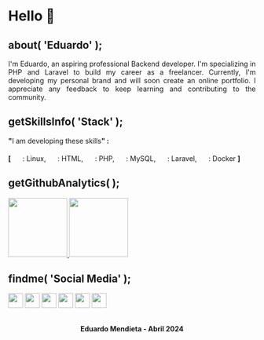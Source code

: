 # Hello 👋

## about( 'Eduardo' ); 
<p style="text-align: justify;">I'm Eduardo, an aspiring professional Backend developer. I'm specializing in PHP and Laravel to build my career as a freelancer. Currently, I'm developing my personal brand and will soon create an online portfolio. I appreciate any feedback to keep learning and contributing to the community.</p>


## getSkillsInfo( 'Stack' );
<b>"</b>I am developing these skills<b>" :  
<br>
[</b>
  <img src="https://github.com/mreduum/mreduum/assets/136200861/7ac0186c-f8c9-4554-932e-6ff75e6d6495" height="16"> : Linux, 
  <img src="https://github.com/mreduum/mreduum/assets/136200861/fce9d878-a076-47e0-b73c-865917efc51d" height="16"> : HTML, 
  <img src="https://github.com/mreduum/mreduum/assets/136200861/d6ff7f7d-20aa-4522-8c08-abce6d5ec2e0" height="16"> : PHP, 
  <img src="https://github.com/mreduum/mreduum/assets/136200861/8ac5d9ca-70c2-4fc5-9676-60fc6cac5629" height="16"> : MySQL, 
  <img src="https://github.com/mreduum/mreduum/assets/136200861/0bf25eff-8f7b-4dde-8d8e-f0a9ebc7ef4c" height="16"> : Laravel, 
  <img src="https://github.com/mreduum/mreduum/assets/136200861/f3766593-f019-4a6a-a4e4-cc49ccb63ae7" height="16"> : Docker
<b>]</b>


## getGithubAnalytics( );
<a href="https://github.com/mreduum">
  <img height="120em" src="https://github-readme-stats-eight-theta.vercel.app/api?username=mreduum&show_icons=true&theme=algolia&include_all_commits=true&count_private=true"/>
  <img height="120em" src="https://github-readme-stats-eight-theta.vercel.app/api/top-langs/?username=mreduum&layout=compact&langs_count=4&theme=algolia"/>
</a>


## findme( 'Social Media' );

[<img src="https://github.com/mreduum/mreduum/assets/136200861/efae5440-dd74-432a-a7d3-8882961ce3a8" height="30">](https://github.com/mreduum)
[<img src="https://github.com/mreduum/mreduum/assets/136200861/dfd8bb42-3200-460f-9caa-28aead6c66d3" height="30">](https://linkedin.com/in/mreduum)
[<img src="https://github.com/mreduum/mreduum/assets/136200861/a2d058b3-568c-4f8c-b36f-098cc1efe98e" height="30">](https://facebook.com)
[<img src="https://github.com/mreduum/mreduum/assets/136200861/71429572-e894-4758-b9b8-9c389bc71771" height="30">](https://instagram.com)
[<img src="https://github.com/mreduum/mreduum/assets/136200861/358c9a09-7b83-4667-96f9-abc5d3ff9946" height="30">](https://threads.net)
[<img src="https://github.com/mreduum/mreduum/assets/136200861/29550029-2c9d-40c2-9844-90b3a9927af2" height="30">](https://tiktok.com)
<br>
<br>

<div align="center"><b>Eduardo Mendieta - Abril 2024</b></div>
